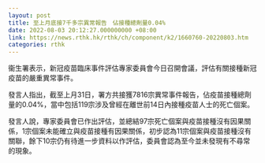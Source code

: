 ```yaml
---
layout: post
title: 至上月底接7千多宗異常報告　佔接種總劑量0.04%
date: 2022-08-03 20:12:27.000000000 +08:00
link: https://news.rthk.hk/rthk/ch/component/k2/1660760-20220803.htm
categories: rthk
---
```


衞生署表示，新冠疫苗臨床事件評估專家委員會今日召開會議，評估有關接種新冠疫苗的嚴重異常事件。

發言人指出，截至上月31日，署方共接獲7816宗異常事件報告，佔疫苗接種總劑量的0.04%，當中包括119宗涉及曾經在離世前14日內接種疫苗人士的死亡個案。

發言人說，專家委員會已作出評估，並總結97宗死亡個案與疫苗接種沒有因果關係，1宗個案未能確立與疫苗接種有因果關係，初步認為11宗個案與疫苗接種沒有關聯，餘下10宗仍有待進一步資料以作評估，委員會認為至今並未發現有不尋常的現象。
